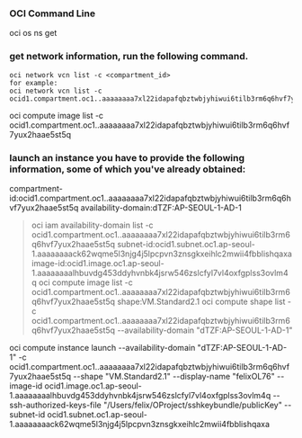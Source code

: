 ### OCI Command Line

oci os ns get

### get network information, run the following command.
```
oci network vcn list -c <compartment_id>
for example:
oci network vcn list -c ocid1.compartment.oc1..aaaaaaaa7xl22idapafqbztwbjyhiwui6tilb3rm6q6hvf7yux2haae5st5q
```

oci compute image list -c ocid1.compartment.oc1..aaaaaaaa7xl22idapafqbztwbjyhiwui6tilb3rm6q6hvf7yux2haae5st5q


### launch an instance you have to provide the following information, some of which you've already obtained:

compartment-id:ocid1.compartment.oc1..aaaaaaaa7xl22idapafqbztwbjyhiwui6tilb3rm6q6hvf7yux2haae5st5q
availability-domain:dTZF:AP-SEOUL-1-AD-1
> oci iam availability-domain list -c ocid1.compartment.oc1..aaaaaaaa7xl22idapafqbztwbjyhiwui6tilb3rm6q6hvf7yux2haae5st5q
subnet-id:ocid1.subnet.oc1.ap-seoul-1.aaaaaaaack62wqme5l3njg4j5lpcpvn3znsgkxeihlc2mwii4fbblishqaxa
image-id:ocid1.image.oc1.ap-seoul-1.aaaaaaaalhbuvdg453ddyhvnbk4jsrw546zslcfyl7vl4oxfgplss3ovlm4q
>oci compute image list -c ocid1.compartment.oc1..aaaaaaaa7xl22idapafqbztwbjyhiwui6tilb3rm6q6hvf7yux2haae5st5q
shape:VM.Standard2.1
oci compute shape list -c ocid1.compartment.oc1..aaaaaaaa7xl22idapafqbztwbjyhiwui6tilb3rm6q6hvf7yux2haae5st5q --availability-domain "dTZF:AP-SEOUL-1-AD-1"

oci compute instance launch --availability-domain "dTZF:AP-SEOUL-1-AD-1" -c ocid1.compartment.oc1..aaaaaaaa7xl22idapafqbztwbjyhiwui6tilb3rm6q6hvf7yux2haae5st5q --shape "VM.Standard2.1"   --display-name "felixOL76"   --image-id ocid1.image.oc1.ap-seoul-1.aaaaaaaalhbuvdg453ddyhvnbk4jsrw546zslcfyl7vl4oxfgplss3ovlm4q --ssh-authorized-keys-file "/Users/felix/OProject/sshkeybundle/publicKey" --subnet-id  ocid1.subnet.oc1.ap-seoul-1.aaaaaaaack62wqme5l3njg4j5lpcpvn3znsgkxeihlc2mwii4fbblishqaxa
